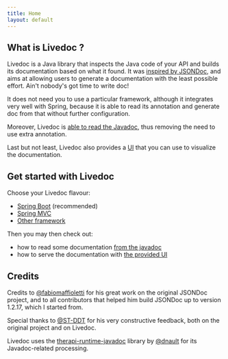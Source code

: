 ```yaml
---
title: Home
layout: default
---
```


## What is Livedoc ?

Livedoc is a Java library that inspects the Java code of your API and builds its documentation based on what it 
found. It was [inspired by JSONDoc](about-jsondoc), and aims at allowing users to generate a documentation with the 
least possible effort. Ain't nobody's got time to write doc!
 
It does not need you to use a particular framework, although it integrates very well with Spring, because it is able 
to read its annotation and generate doc from that without further configuration.

Moreover, Livedoc is [able to read the Javadoc](javadoc-processing), thus removing the need to use extra annotation.

Last but not least, Livedoc also provides a [UI](livedoc-ui) that you can use to visualize the documentation.

## Get started with Livedoc

Choose your Livedoc flavour:

- [Spring Boot](quickstart/springboot) (recommended)
- [Spring MVC](quickstart/springmvc)
- [Other framework](quickstart/plain)

Then you may then check out:
 
- how to read some documentation [from the javadoc](javadoc-processing)
- how to serve the documentation with [the provided UI](livedoc-ui)

## Credits

Credits to [@fabiomaffioletti](https://github.com/fabiomaffioletti) for his great work on the original JSONDoc project, 
and to all contributors that helped him build JSONDoc up to version 1.2.17, which I started from.

Special thanks to [@ST-DDT](https://github.com/ST-DDT) for his very constructive feedback, both on the original project 
and on Livedoc.

Livedoc uses the [therapi-runtime-javadoc](https://github.com/dnault/therapi-runtime-javadoc) library by 
[@dnault](https://github.com/dnault) for its Javadoc-related processing.
